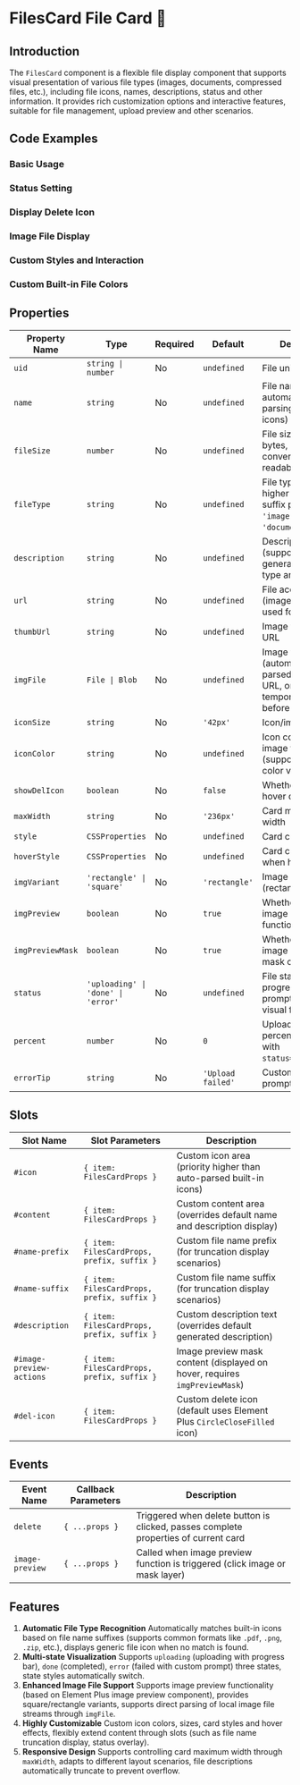 # FilesCard File Card 📇

## Introduction

The `FilesCard` component is a flexible file display component that supports visual presentation of various file types (images, documents, compressed files, etc.), including file icons, names, descriptions, status and other information. It provides rich customization options and interactive features, suitable for file management, upload preview and other scenarios.

## Code Examples

### Basic Usage

<demo src="./demos/base.vue"></demo>

### Status Setting

<demo src="./demos/status.vue"></demo>

### Display Delete Icon

<demo src="./demos/delete-icon.vue"></demo>

### Image File Display

<demo src="./demos/image-preview.vue"></demo>

### Custom Styles and Interaction

<demo src="./demos/custom-style.vue"></demo>

### Custom Built-in File Colors

<demo src="./demos/custom-color.vue"></demo>

## Properties

| Property Name    | Type                               | Required | Default           | Description                                                                                       |
| ---------------- | ---------------------------------- | -------- | ----------------- | ------------------------------------------------------------------------------------------------- |
| `uid`            | `string \| number`                 | No       | `undefined`       | File unique identifier                                                                            |
| `name`           | `string`                           | No       | `undefined`       | File name (supports automatic suffix parsing to match icons)                                      |
| `fileSize`       | `number`                           | No       | `undefined`       | File size (unit: bytes, automatically converted to readable format)                               |
| `fileType`       | `string`                           | No       | `undefined`       | File type (priority higher than `name` suffix parsing, e.g. `'image'`, `'document'`)              |
| `description`    | `string`                           | No       | `undefined`       | Description text (supports dynamic generation of file type and size info)                         |
| `url`            | `string`                           | No       | `undefined`       | File access URL (image files can be used for preview)                                             |
| `thumbUrl`       | `string`                           | No       | `undefined`       | Image thumbnail URL                                                                               |
| `imgFile`        | `File \| Blob`                     | No       | `undefined`       | Image file stream (automatically parsed as preview URL, only for temporary display before upload) |
| `iconSize`       | `string`                           | No       | `'42px'`          | Icon/image size                                                                                   |
| `iconColor`      | `string`                           | No       | `undefined`       | Icon color for non-image files (supports custom color values)                                     |
| `showDelIcon`    | `boolean`                          | No       | `false`           | Whether to show hover delete icon                                                                 |
| `maxWidth`       | `string`                           | No       | `'236px'`         | Card maximum width                                                                                |
| `style`          | `CSSProperties`                    | No       | `undefined`       | Card custom styles                                                                                |
| `hoverStyle`     | `CSSProperties`                    | No       | `undefined`       | Card custom styles when hovering                                                                  |
| `imgVariant`     | `'rectangle' \| 'square'`          | No       | `'rectangle'`     | Image card form (rectangle/square)                                                                |
| `imgPreview`     | `boolean`                          | No       | `true`            | Whether to enable image preview functionality                                                     |
| `imgPreviewMask` | `boolean`                          | No       | `true`            | Whether to show image preview mask overlay                                                        |
| `status`         | `'uploading' \| 'done' \| 'error'` | No       | `undefined`       | File status (controls progress bar, error prompts and other visual feedback)                      |
| `percent`        | `number`                           | No       | `0`               | Upload progress percentage (used with `status="uploading"`)                                       |
| `errorTip`       | `string`                           | No       | `'Upload failed'` | Custom error status prompt text                                                                   |

## Slots

| Slot Name                | Slot Parameters                            | Description                                                                |
| ------------------------ | ------------------------------------------ | -------------------------------------------------------------------------- |
| `#icon`                  | `{ item: FilesCardProps }`                 | Custom icon area (priority higher than auto-parsed built-in icons)         |
| `#content`               | `{ item: FilesCardProps }`                 | Custom content area (overrides default name and description display)       |
| `#name-prefix`           | `{ item: FilesCardProps, prefix, suffix }` | Custom file name prefix (for truncation display scenarios)                 |
| `#name-suffix`           | `{ item: FilesCardProps, prefix, suffix }` | Custom file name suffix (for truncation display scenarios)                 |
| `#description`           | `{ item: FilesCardProps, prefix, suffix }` | Custom description text (overrides default generated description)          |
| `#image-preview-actions` | `{ item: FilesCardProps, prefix, suffix }` | Image preview mask content (displayed on hover, requires `imgPreviewMask`) |
| `#del-icon`              | `{ item: FilesCardProps }`                 | Custom delete icon (default uses Element Plus `CircleCloseFilled` icon)    |

## Events

| Event Name      | Callback Parameters | Description                                                                         |
| --------------- | ------------------- | ----------------------------------------------------------------------------------- |
| `delete`        | `{ ...props }`      | Triggered when delete button is clicked, passes complete properties of current card |
| `image-preview` | `{ ...props }`      | Called when image preview function is triggered (click image or mask layer)         |

## Features

1. **Automatic File Type Recognition** Automatically matches built-in icons based on file name suffixes (supports common formats like `.pdf`, `.png`, `.zip`, etc.), displays generic file icon when no match is found.
2. **Multi-state Visualization** Supports `uploading` (uploading with progress bar), `done` (completed), `error` (failed with custom prompt) three states, state styles automatically switch.
3. **Enhanced Image File Support** Supports image preview functionality (based on Element Plus image preview component), provides square/rectangle variants, supports direct parsing of local image file streams through `imgFile`.
4. **Highly Customizable** Custom icon colors, sizes, card styles and hover effects, flexibly extend content through slots (such as file name truncation display, status overlay).
5. **Responsive Design** Supports controlling card maximum width through `maxWidth`, adapts to different layout scenarios, file descriptions automatically truncate to prevent overflow.
